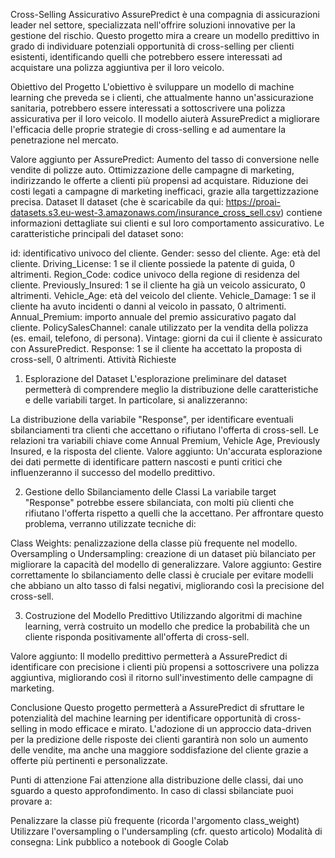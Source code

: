 Cross-Selling Assicurativo
AssurePredict è una compagnia di assicurazioni leader nel settore, specializzata nell'offrire soluzioni innovative per la gestione del rischio. Questo progetto mira a creare un modello predittivo in grado di individuare potenziali opportunità di cross-selling per clienti esistenti, identificando quelli che potrebbero essere interessati ad acquistare una polizza aggiuntiva per il loro veicolo.

Obiettivo del Progetto
L'obiettivo è sviluppare un modello di machine learning che preveda se i clienti, che attualmente hanno un'assicurazione sanitaria, potrebbero essere interessati a sottoscrivere una polizza assicurativa per il loro veicolo. Il modello aiuterà AssurePredict a migliorare l'efficacia delle proprie strategie di cross-selling e ad aumentare la penetrazione nel mercato.

Valore aggiunto per AssurePredict:
Aumento del tasso di conversione nelle vendite di polizze auto.
Ottimizzazione delle campagne di marketing, indirizzando le offerte a clienti più propensi ad acquistare.
Riduzione dei costi legati a campagne di marketing inefficaci, grazie alla targettizzazione precisa.
Dataset
Il dataset (che è scaricabile da qui: https://proai-datasets.s3.eu-west-3.amazonaws.com/insurance_cross_sell.csv) contiene informazioni dettagliate sui clienti e sul loro comportamento assicurativo. Le caratteristiche principali del dataset sono:

id: identificativo univoco del cliente.
Gender: sesso del cliente.
Age: età del cliente.
Driving_License: 1 se il cliente possiede la patente di guida, 0 altrimenti.
Region_Code: codice univoco della regione di residenza del cliente.
Previously_Insured: 1 se il cliente ha già un veicolo assicurato, 0 altrimenti.
Vehicle_Age: età del veicolo del cliente.
Vehicle_Damage: 1 se il cliente ha avuto incidenti o danni al veicolo in passato, 0 altrimenti.
Annual_Premium: importo annuale del premio assicurativo pagato dal cliente.
PolicySalesChannel: canale utilizzato per la vendita della polizza (es. email, telefono, di persona).
Vintage: giorni da cui il cliente è assicurato con AssurePredict.
Response: 1 se il cliente ha accettato la proposta di cross-sell, 0 altrimenti.
Attività Richieste
1. Esplorazione del Dataset
L'esplorazione preliminare del dataset permetterà di comprendere meglio la distribuzione delle caratteristiche e delle variabili target. In particolare, si analizzeranno:

La distribuzione della variabile "Response", per identificare eventuali sbilanciamenti tra clienti che accettano o rifiutano l'offerta di cross-sell.
Le relazioni tra variabili chiave come Annual Premium, Vehicle Age, Previously Insured, e la risposta del cliente.
Valore aggiunto: Un'accurata esplorazione dei dati permette di identificare pattern nascosti e punti critici che influenzeranno il successo del modello predittivo.

2. Gestione dello Sbilanciamento delle Classi
La variabile target "Response" potrebbe essere sbilanciata, con molti più clienti che rifiutano l'offerta rispetto a quelli che la accettano. Per affrontare questo problema, verranno utilizzate tecniche di:

Class Weights: penalizzazione della classe più frequente nel modello.
Oversampling o Undersampling: creazione di un dataset più bilanciato per migliorare la capacità del modello di generalizzare.
Valore aggiunto: Gestire correttamente lo sbilanciamento delle classi è cruciale per evitare modelli che abbiano un alto tasso di falsi negativi, migliorando così la precisione del cross-sell.

3. Costruzione del Modello Predittivo
Utilizzando algoritmi di machine learning, verrà costruito un modello che predice la probabilità che un cliente risponda positivamente all'offerta di cross-sell.

Valore aggiunto: Il modello predittivo permetterà a AssurePredict di identificare con precisione i clienti più propensi a sottoscrivere una polizza aggiuntiva, migliorando così il ritorno sull'investimento delle campagne di marketing.

Conclusione
Questo progetto permetterà a AssurePredict di sfruttare le potenzialità del machine learning per identificare opportunità di cross-selling in modo efficace e mirato. L'adozione di un approccio data-driven per la predizione delle risposte dei clienti garantirà non solo un aumento delle vendite, ma anche una maggiore soddisfazione del cliente grazie a offerte più pertinenti e personalizzate.

Punti di attenzione
Fai attenzione alla distribuzione delle classi, dai uno sguardo a questo approfondimento. In caso di classi sbilanciate puoi provare a:

Penalizzare la classe più frequente (ricorda l'argomento class_weight)
Utilizzare l'oversampling o l'undersampling (cfr. questo articolo)
Modalità di consegna:
Link pubblico a notebook di Google Colab
